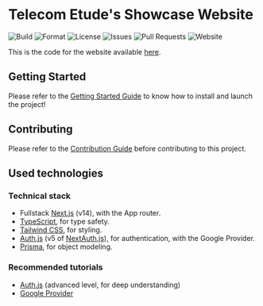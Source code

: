 # Telecom Etude's Showcase Website

![Build](https://github.com/telecom-etude/showcase-website/actions/workflows/build.yml/badge.svg)
![Format](https://github.com/telecom-etude/showcase-website/actions/workflows/fmt.yml/badge.svg)
![License](https://img.shields.io/github/license/telecom-etude/showcase-website)
![Issues](https://img.shields.io/github/issues/telecom-etude/showcase-website)
![Pull Requests](https://img.shields.io/github/issues-pr/telecom-etude/showcase-website)
![Website](https://img.shields.io/website?url=https%3A%2F%2Ftelecom-etude.fr)

This is the code for the website available [here](https://telecom-etude.fr).

## Getting Started

Please refer to the [Getting Started Guide](GETTING_STARTED.md) to know how to install and launch the project!

## Contributing

Please refer to the [Contribution Guide](CONTRIBUTING.md) before contributing to this project.

## Used technologies

### Technical stack

- Fullstack [Next.js](https://nextjs.org/) (v14), with the App router.
- [TypeScript](https://www.typescriptlang.org/), for type safety.
- [Tailwind CSS](https://tailwindcss.com/), for styling.
- [Auth.js](https://authjs.dev/) (v5 of [NextAuth.js](https://next-auth.js.org/)), for authentication, with the Google Provider.
- [Prisma](https://www.prisma.io/), for object modeling.

### Recommended tutorials

- [Auth.js](https://www.youtube.com/watch?v=1MTyCvS05V4) (advanced level, for deep understanding)
- [Google Provider](https://www.youtube.com/watch?v=Rs8018RO5YQ)
